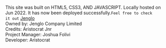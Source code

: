 This site was built on HTML5, CSS3, AND JAVASCRIPT. Locally hosted on Jun 2022. It has now been deployed successfully.<code>Feel free to check it out</code> <a href="https://aristocratjnr.github.io/Jenglo">Jenglo</a><br> 
Owned by: Jenglo Company Limited<br>
Credits: Aristocrat Jnr <br>
Project Manager: Joshua Folivi<br>
Developer: Aristocrat
